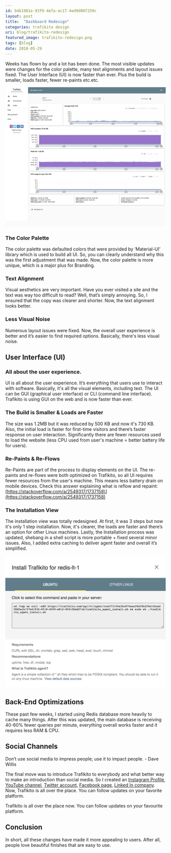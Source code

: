 ```yaml
---
id: b4b1981e-93f9-4efa-ac17-4ed9d00f259c
layout: post
title:  "Dashboard Redesign"
categories: trafikito design
uri: blog/trafikito-redesign
featured_image: trafikito-redesign.png
tags: [blog]
date: 2018-05-29
---
```


Weeks has flown by and a lot has been done. The most visible updates were changes for the color palette, many text alignments and layout issues fixed. The User Interface (UI) is now faster than ever. Plus the build is smaller, loads faster, fewer re-paints etc.etc.

<!--more-->

![Single server default dashboard view](../assets/img/blog/trafikito-single-server-view.png)


### The Color Palette

The color palette was defaulted colors that were provided by ‘Material-UI’ library which is used to build all UI. So, you can clearly understand why this was the first adjustment that was made. Now, the color palette is more unique, which is a major plus for Branding.

### Text Alignment

Visual aesthetics are very important. Have you ever visited a site and the text was way too difficult to read? Well, that’s simply annoying. So, I ensured that the copy was clearer and shorter. Now, the text alignment looks better.

### Less Visual Noise

Numerous layout issues were fixed. Now, the overall user experience is better and it’s easier to find required options. Basically, there's less visual noise.

User Interface (UI)
-------------------

### All about the user experience.

UI is all about the user experience. It’s everything that users use to interact with software. Basically, it's all the visual elements, including text. The UI can be GUI (graphical user interface) or CLI (command line interface). Trafikito is using GUI on the web and is now faster than ever.

### The Build is Smaller & Loads are Faster

The size was 1.2MB but it was reduced by 500 KB and now it's 730 KB. Also, the initial load is faster for first-time visitors and there’s faster response on user interaction. Significantly there are fewer resources used to load the website (less CPU used from user's machine = better battery life for users).

### Re-Paints & Re-Flows

Re-Paints are part of the process to display elements on the UI. The re-paints and re-flows were both optimized on Trafikito, so all UI requires fewer resources from the user's machine. This means less battery drain on mobile devices. Check this answer explaining what is reflow and repaint: \[https://stackoverflow.com/a/2549317/1737158\](https://stackoverflow.com/a/2549317/1737158)

### The Installation View

The installation view was totally redesigned. At first, it was 3 steps but now it's only 1 step installation. Now, it's clearer, the loads are faster and there’s an option for other Linux machines. Lastly, the Installation process was updated, shebang in a shell script is more portable + fixed several minor issues. Also, I added extra caching to deliver agent faster and overall it’s simplified.


![Installing Trafikito agent](../assets/img/blog/trafikito-monitoring-install-agent.png)

Back-End Optimizations
----------------------

These past few weeks, I started using Redis database more heavily to cache many things. After this was updated, the main database is receiving 40-60% fewer queries per minute, everything overall works faster and it requires less RAM & CPU.

Social Channels
---------------

Don’t use social media to impress people; use it to impact people. - Dave Willis

The final move was to introduce Trafikito to everybody and what better way to make an introduction than social media. So I created an [Instagram Profile](https://www.instagram.com/trafikito/), [YouTube channel](https://www.youtube.com/channel/UCofioaADtesyD75204ngeoQ), [Twitter account](https://twitter.com/trafikito), [Facebook page](https://www.facebook.com/Trafikito/), [Linked In company](https://www.linkedin.com/company/trafikito/). Now, Trafikito is all over the place. You can follow updates on your favorite platform.

Trafikito is all over the place now. You can follow updates on your favourite platform.

Conclusion
----------

In short, all these changes have made it more appealing to users. After all, people love beautiful finishes that are easy to use.